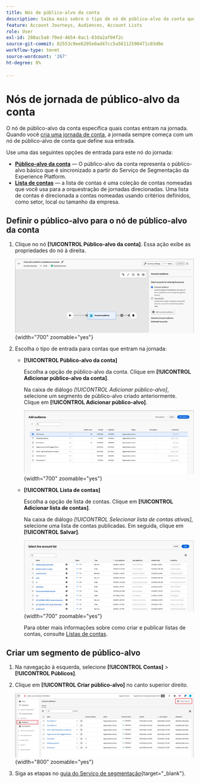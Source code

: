 ```yaml
---
title: Nós de público-alvo da conta
description: Saiba mais sobre o tipo de nó de público-alvo da conta que você pode usar para definir a entrada das suas jornadas de conta no Journey Optimizer B2B edition.
feature: Account Journeys, Audiences, Account Lists
role: User
exl-id: 288ac5a8-79ed-4654-8ac1-83da2af04f2c
source-git-commit: 82553c9ee6205e0ad47cc5a56112590471c03d0e
workflow-type: tm+mt
source-wordcount: '267'
ht-degree: 0%

---
```



# Nós de jornada de público-alvo da conta

O nó de público-alvo da conta especifica quais contas entram na jornada. Quando você [cria uma jornada de conta](./journey-overview.md#create-an-account-journey), a jornada sempre começa com um nó de público-alvo de conta que define sua entrada.

Use uma das seguintes opções de entrada para este nó do jornada:

* **[Público-alvo da conta](../audiences/account-audience-overview.md)** — O público-alvo da conta representa o público-alvo básico que é sincronizado a partir do Serviço de Segmentação da Experience Platform.
* **[Lista de contas](../accounts/account-lists.md)** — a lista de contas é uma coleção de contas nomeadas que você usa para a orquestração de jornadas direcionadas. Uma lista de contas é direcionada a contas nomeadas usando critérios definidos, como setor, local ou tamanho da empresa.

## Definir o público-alvo para o nó de público-alvo da conta

1. Clique no nó **[!UICONTROL Público-alvo da conta]**. Essa ação exibe as propriedades do nó à direita.

   ![Nó de jornada de público-alvo da conta](./assets/account-journey-account-audience-node.png){width="700" zoomable="yes"}

1. Escolha o tipo de entrada para contas que entram na jornada:

   * **[!UICONTROL Público-alvo da conta]**

     Escolha a opção de público-alvo da conta. Clique em **[!UICONTROL Adicionar público-alvo da conta]**.

     Na caixa de diálogo _[!UICONTROL Adicionar público-alvo]_, selecione um segmento de público-alvo criado anteriormente. Clique em **[!UICONTROL Adicionar público-alvo]**.

     ![Selecione um segmento de público-alvo para o nó](./assets/node-audience-add-dialog.png){width="700" zoomable="yes"}

   * **[!UICONTROL Lista de contas]**

     Escolha a opção de lista de contas. Clique em **[!UICONTROL Adicionar lista de contas]**.

     Na caixa de diálogo _[!UICONTROL Selecionar lista de contas ativas]_, selecione uma lista de contas publicadas. Em seguida, clique em **[!UICONTROL Salvar]**.

     ![Selecione uma lista de contas ativas para o nó](./assets/account-journey-account-audience-select-account-list.png){width="700" zoomable="yes"}

     Para obter mais informações sobre como criar e publicar listas de contas, consulte [Listas de contas](../accounts/account-lists.md).

## Criar um segmento de público-alvo

1. Na navegação à esquerda, selecione **[!UICONTROL Contas]** > **[!UICONTROL Públicos]**.

1. Clique em **[!UICONTROL Criar público-alvo]** no canto superior direito.

   ![Criar um segmento de público-alvo](./assets/audiences-list-create.png){width="800" zoomable="yes"}

1. Siga as etapas no [guia do Serviço de segmentação](https://experienceleague.adobe.com/pt-br/docs/experience-platform/segmentation/types/account-audiences){target="_blank"}.
